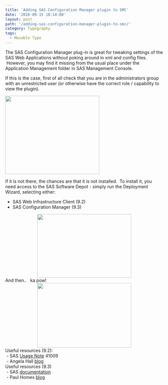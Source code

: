 ```yaml
---
title: 'Adding SAS Configuration Manager plugin to SMC'
date: '2016-09-15 18:14:00'
layout: post
path: '/adding-sas-configuration-manager-plugin-to-smc/'
category: Typography
tags:
  - Movable Type
---
```


The SAS Configuration Manager plug-in is great for tweaking settings of the SAS Web Applications without poking around in xml and config files.  However, you may find it missing from the usual place under the Application Management folder in SAS Management Console.

If this is the case, first of all check that you are in the administrators group with an unrestricted user (or otherwise have the correct role / capability to view the plugin).

<img class="size-medium wp-image-104 aligncenter" src="https://www.rawsas.com/wp-content/uploads/2016/09/Capture-2-300x249.png" alt="" width="300" height="249" />

If it is not there, the chances are that it is not installed.  To install it, you need access to the SAS Software Depot - simply run the Deployment Wizard, selecting either:
<ul>
 	<li>SAS Web Infrastructure Client (9.2)</li>
 	<li>SAS Configuration Manager (9.3)</li>
</ul>
<div style="clear: both; text-align: center;"><img class="alignnone size-medium wp-image-105" src="https://www.rawsas.com/wp-content/uploads/2016/09/Capture-3-300x202.png" alt="" width="300" height="202" /></div>
<div>And then..   ka pow!</div>
<div style="clear: both; text-align: center;"><img class="alignnone size-medium wp-image-106" src="https://www.rawsas.com/wp-content/uploads/2016/09/Capture-4-300x206.png" alt="" width="300" height="206" /></div>
<div></div>
<div>Useful resources (9.2):</div>
<div> - SAS <a href="http://support.sas.com/kb/41/009.html" target="_blank" rel="noopener">Usage Note</a> 41009</div>
<div> - Angela Hall <a href="http://blogs.sas.com/content/bi/2009/10/08/configuration-manager-plugin-for-sas-management-console-9-2/" target="_blank" rel="noopener">blog</a></div>
<div></div>
<div>Useful resources (9.3)</div>
<div> - SAS <a href="http://support.sas.com/documentation/cdl/en/bimtag/65708/HTML/default/viewer.htm#n12pww56tafsy6n1tfggdgxjy1jl.htm" target="_blank" rel="noopener">documentation</a></div>
<div> - Paul Homes <a href="https://platformadmin.com/blogs/paul/2011/09/sas-management-console-93-configuration-manager/" target="_blank" rel="noopener">blog</a></div>
<div></div>